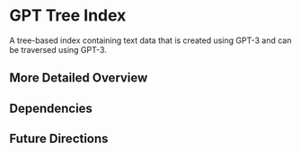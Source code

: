 # GPT Tree Index

A tree-based index containing text data that is created using GPT-3 and can be traversed using GPT-3. 

## More Detailed Overview
## Dependencies
## Future Directions

